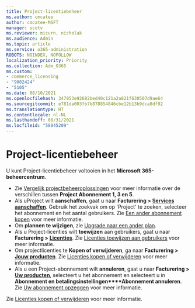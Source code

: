 ```yaml
---
title: Project-licentiebeheer
ms.author: cmcatee
author: cmcatee-MSFT
manager: scotv
ms.reviewer: micurn, nicholak
ms.audience: Admin
ms.topic: article
ms.service: o365-administration
ROBOTS: NOINDEX, NOFOLLOW
localization_priority: Priority
ms.collection: Adm_O365
ms.custom:
- commerce_licensing
- "9002424"
- "5105"
ms.date: 08/10/2021
ms.openlocfilehash: 347953e92682bed40c121a2a821f630507d9ae64
ms.sourcegitcommit: e781da003fb7b878854846cbe12b13b9dca8df92
ms.translationtype: HT
ms.contentlocale: nl-NL
ms.lasthandoff: 08/31/2021
ms.locfileid: "58845209"
---
```

# <a name="project-license-management"></a>Project-licentiebeheer

U kunt Project-licentiebeheer voltooien in het **Microsoft 365-beheercentrum**.

- Zie [Vergelijk projectbeheeroplossingen](https://www.microsoft.com/microsoft-365/project/compare-microsoft-project-management-software) voor meer informatie over de verschillen tussen **Project Abonnement 1, 3 en 5**.
- Als uProject wilt **aanschaffen**, gaat u naar **Facturering > [Services aanschaffen](https://go.microsoft.com/fwlink/p/?linkid=868433)**. Gebruik het zoekvak om op 'Project' te zoeken, selecteer het abonnement en het aantal gebruikers. Zie [Een ander abonnement kopen](https://docs.microsoft.com/microsoft-365/commerce/try-or-buy-microsoft-365#buy-a-different-subscription) voor meer informatie.
- Om **plannen te wijzigen**, zie [Upgrade naar een ander plan](https://docs.microsoft.com/microsoft-365/commerce/subscriptions/upgrade-to-different-plan).
- Als u Project-licenties wilt **toewijzen** aan gebruikers, gaat u naar **Facturering > [Licenties](https://go.microsoft.com/fwlink/p/?linkid=842264)**. Zie [Licenties toewijzen aan gebruikers](https://docs.microsoft.com/microsoft-365/admin/manage/assign-licenses-to-users) voor meer informatie.
- Om projectlicenties te **Kopen of verwijderen**, ga naar **Facturering > [Jouw producten](https://go.microsoft.com/fwlink/p/?linkid=842054)**. Zie [Licenties kopen of verwijderen](https://docs.microsoft.com/microsoft-365/commerce/licenses/buy-licenses#add-or-remove-licenses-for-your-business-subscription) voor meer informatie.
- Als u een Project-abonnement wilt **annuleren**, gaat u naar **Facturering > [Uw producten](https://go.microsoft.com/fwlink/p/?linkid=842054)**, selecteert u het abonnement en selecteert u in **Abonnement en betalingsinstellingen****Abonnement annuleren**. Zie [Uw abonnement opzeggen](https://docs.microsoft.com/microsoft-365/commerce/subscriptions/cancel-your-subscription) voor meer informatie.

Zie [Licenties kopen of verwijderen](https://docs.microsoft.com/microsoft-365/commerce/licenses/buy-licenses) voor meer informatie.